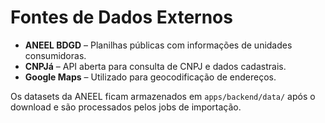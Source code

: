 # Fontes de Dados Externos

- **ANEEL BDGD** – Planilhas públicas com informações de unidades consumidoras.
- **CNPJá** – API aberta para consulta de CNPJ e dados cadastrais.
- **Google Maps** – Utilizado para geocodificação de endereços.

Os datasets da ANEEL ficam armazenados em `apps/backend/data/` após o download e
são processados pelos jobs de importação.
